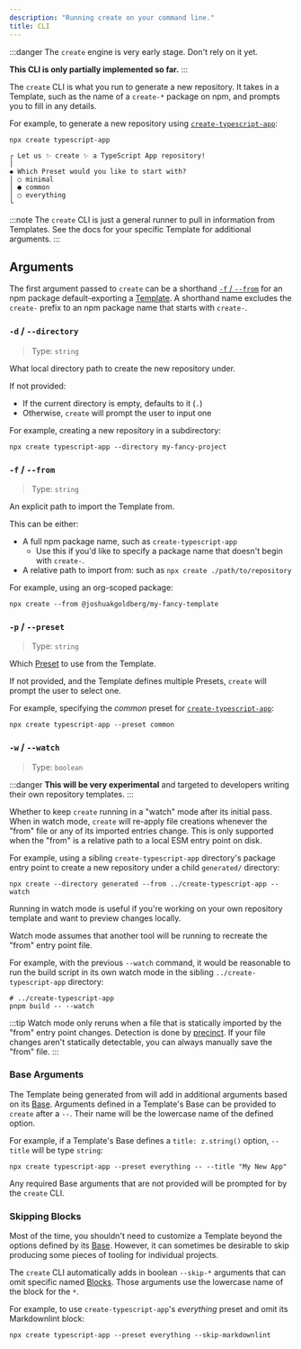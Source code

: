 ```yaml
---
description: "Running create on your command line."
title: CLI
---
```


:::danger
The `create` engine is very early stage.
Don't rely on it yet.

**This CLI is only partially implemented so far.**
:::

The `create` CLI is what you run to generate a new repository.
It takes in a Template, such as the name of a `create-*` package on npm, and prompts you to fill in any details.

For example, to generate a new repository using [`create-typescript-app`](https://github.com/JoshuaKGoldberg/create-typescript-app):

```shell
npx create typescript-app
```

```plaintext
┌ Let us ✨ create ✨ a TypeScript App repository!
│
◆ Which Preset would you like to start with?
│ ○ minimal
│ ● common
│ ○ everything
└
```

:::note
The `create` CLI is just a general runner to pull in information from Templates.
See the docs for your specific Template for additional arguments.
:::

## Arguments

The first argument passed to `create` can be a shorthand [`-f` / `--from`](#-f----from) for an npm package default-exporting a [Template](./concepts/templates).
A shorthand name excludes the `create-` prefix to an npm package name that starts with `create-`.

### `-d` / `--directory`

> Type: `string`

What local directory path to create the new repository under.

If not provided:

- If the current directory is empty, defaults to it (`.`)
- Otherwise, `create` will prompt the user to input one

For example, creating a new repository in a subdirectory:

```shell
npx create typescript-app --directory my-fancy-project
```

### `-f` / `--from`

> Type: `string`

An explicit path to import the Template from.

This can be either:

- A full npm package name, such as `create-typescript-app`
  - Use this if you'd like to specify a package name that doesn't begin with `create-`.
- A relative path to import from: such as `npx create ./path/to/repository`

For example, using an org-scoped package:

```shell
npx create --from @joshuakgoldberg/my-fancy-template
```

### `-p` / `--preset`

> Type: `string`

Which [Preset](./concepts/presets) to use from the Template.

If not provided, and the Template defines multiple Presets, `create` will prompt the user to select one.

For example, specifying the _common_ preset for [`create-typescript-app`](https://github.com/JoshuaKGoldberg/create-typescript-app):

```shell
npx create typescript-app --preset common
```

### `-w` / `--watch`

> Type: `boolean`

:::danger
**This will be very experimental** and targeted to developers writing their own repository templates.
:::

Whether to keep `create` running in a "watch" mode after its initial pass.
When in watch mode, `create` will re-apply file creations whenever the "from" file or any of its imported entries change.
This is only supported when the "from" is a relative path to a local ESM entry point on disk.

For example, using a sibling `create-typescript-app` directory's package entry point to create a new repository under a child `generated/` directory:

```shell
npx create --directory generated --from ../create-typescript-app --watch
```

Running in watch mode is useful if you're working on your own repository template and want to preview changes locally.

Watch mode assumes that another tool will be running to recreate the "from" entry point file.

For example, with the previous `--watch` command, it would be reasonable to run the build script in its own watch mode in the sibling `../create-typescript-app` directory:

```shell
# ../create-typescript-app
pnpm build -- --watch
```

:::tip
Watch mode only reruns when a file that is statically imported by the "from" entry point changes.
Detection is done by [precinct](https://www.npmjs.com/package/precinct).
If your file changes aren't statically detectable, you can always manually save the "from" file.
:::

### Base Arguments

The Template being generated from will add in additional arguments based on its [Base](./concepts/bases).
Arguments defined in a Template's Base can be provided to `create` after a `--`.
Their name will be the lowercase name of the defined option.

For example, if a Template's Base defines a `title: z.string()` option, `--title` will be type `string`:

```shell
npx create typescript-app --preset everything -- --title "My New App"
```

Any required Base arguments that are not provided will be prompted for by the `create` CLI.

### Skipping Blocks

Most of the time, you shouldn't need to customize a Template beyond the options defined by its [Base](./concepts/bases).
However, it can sometimes be desirable to skip producing some pieces of tooling for individual projects.

The `create` CLI automatically adds in boolean `--skip-*` arguments that can omit specific named [Blocks](./concepts/blocks).
Those arguments use the lowercase name of the block for the `*`.

For example, to use `create-typescript-app`'s _everything_ preset and omit its Markdownlint block:

```shell
npx create typescript-app --preset everything --skip-markdownlint
```
